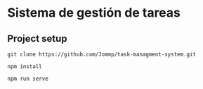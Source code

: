 # Sistema de gestión de tareas

## Project setup
```
git clone https://github.com/Jommp/task-managment-system.git
```
```
npm install
```
```
npm run serve
```

